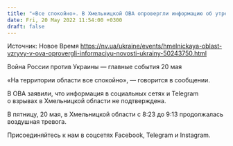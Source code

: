 ```yaml
---
title: "«Все спокойно». В Хмельницкой ОВА опровергли информацию об утренних взрывах на территории области"
date: Fri, 20 May 2022 11:54:00 +0300
draft: false
---
```

Источник: Новое Время https://nv.ua/ukraine/events/hmelnickaya-oblast-vzryvy-v-ova-oprovergli-informaciyu-novosti-ukrainy-50243750.html


Война России против Украины — главные события 20 мая

«На территории области все спокойно», — говорится в сообщении.

В ОВА заявили, что информация в социальных сетях и Telegram о взрывах в Хмельницкой области не подтверждена.

В пятницу, 20 мая, в Хмельницкой области с 8:23 до 9:13 продолжалась воздушная тревога.

Присоединяйтесь к нам в соцсетях Facebook, Telegram и Instagram.
